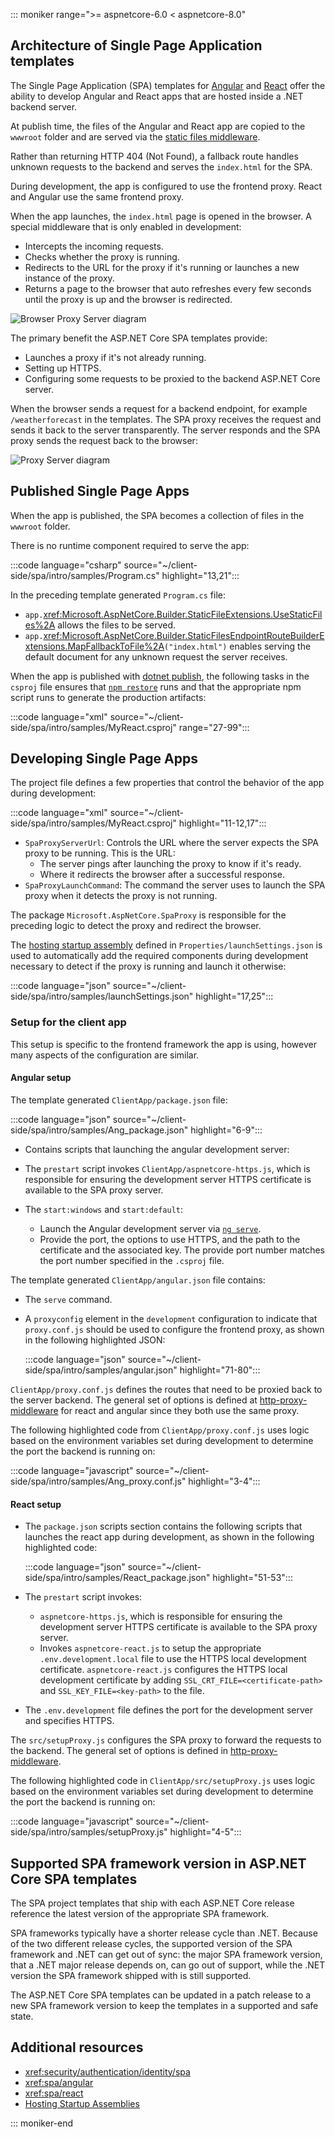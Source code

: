 ::: moniker range=">= aspnetcore-6.0 < aspnetcore-8.0"
<!-- Content from https://github.com/dotnet/AspNetCore.Docs/issues/26373 -->

## Architecture of Single Page Application templates

The Single Page Application (SPA) templates for [Angular](https://angular.io/) and [React](https://reactjs.org/) offer the ability to develop Angular and React apps that are hosted inside a .NET backend server.

At publish time, the files of the Angular and React app are copied to the `wwwroot` folder and are served via the [static files middleware](xref:fundamentals/static-files).

Rather than returning HTTP 404 (Not Found), a fallback route handles unknown requests to the backend and serves the `index.html` for the SPA.

During development, the app is configured to use the frontend proxy. React and Angular use the same frontend proxy.

When the app launches, the `index.html` page is opened in the browser. A special middleware that is only enabled in development:

* Intercepts the incoming requests.
* Checks whether the proxy is running.
* Redirects to the URL for the proxy if it's running or launches a new instance of the proxy.
* Returns a page to the browser that auto refreshes every few seconds until the proxy is up and the browser is redirected.

![Browser Proxy Server diagram](~/client-side/spa/intro/static/1_BPS.png)

The primary benefit the ASP.NET Core SPA templates provide:

* Launches a proxy if it's not already running.
* Setting up HTTPS.
* Configuring some requests to be proxied to the backend ASP.NET Core server.

When the browser sends a request for a backend endpoint, for example `/weatherforecast` in the templates. The SPA proxy receives the request and sends it back to the server transparently. The server responds and the SPA proxy sends the request back to the browser:

![Proxy Server diagram](~/client-side/spa/intro/static/2BP.png)

## Published Single Page Apps

When the app is published, the SPA becomes a collection of files in the `wwwroot` folder.

There is no runtime component required to serve the app:

:::code language="csharp" source="~/client-side/spa/intro/samples/Program.cs" highlight="13,21":::

In the preceding template generated `Program.cs` file:
* `app.`<xref:Microsoft.AspNetCore.Builder.StaticFileExtensions.UseStaticFiles%2A> allows the files to be served.
* `app.`<xref:Microsoft.AspNetCore.Builder.StaticFilesEndpointRouteBuilderExtensions.MapFallbackToFile%2A>`("index.html")` enables serving the default document for any unknown request the server receives.

When the app is published with [dotnet publish](/dotnet/core/tools/dotnet-publish), the following tasks in the `csproj` file ensures that [`npm restore`](https://www.npmjs.com/package/restore) runs and that the appropriate npm script runs to generate the production artifacts:

:::code language="xml" source="~/client-side/spa/intro/samples/MyReact.csproj" range="27-99":::

## Developing Single Page Apps

The project file defines a few properties that control the behavior of the app during development:

:::code language="xml" source="~/client-side/spa/intro/samples/MyReact.csproj" highlight="11-12,17":::

* `SpaProxyServerUrl`: Controls the URL where the server expects the SPA proxy to be running. This is the URL:
  * The server pings after launching the proxy to know if it's ready.
  * Where it redirects the browser after a successful response.
* `SpaProxyLaunchCommand`:  The command the server uses to launch the SPA proxy when it detects the proxy is not running.

The package `Microsoft.AspNetCore.SpaProxy` is responsible for the preceding logic to detect the proxy and redirect the browser.

The [hosting startup assembly](xref:fundamentals/configuration/platform-specific-configuration) defined in `Properties/launchSettings.json` is used to automatically add the required components during development necessary to detect if the proxy is running and launch it otherwise:

:::code language="json" source="~/client-side/spa/intro/samples/launchSettings.json" highlight="17,25":::

### Setup for the client app

This setup is specific to the frontend framework the app is using, however many aspects of the configuration are similar.

#### Angular setup

The template generated `ClientApp/package.json` file:

  :::code language="json" source="~/client-side/spa/intro/samples/Ang_package.json" highlight="6-9":::

* Contains scripts that launching the angular development server:
* The `prestart` script invokes `ClientApp/aspnetcore-https.js`, which is responsible for ensuring the development server HTTPS certificate is available to the SPA proxy server.
* The `start:windows` and `start:default`:

  * Launch the Angular development server via [`ng serve`](https://angular.io/cli/serve).
  * Provide the port, the options to use HTTPS, and the path to the certificate and the associated key. The provide port number matches the port number specified in the `.csproj` file.

The template generated `ClientApp/angular.json` file contains:

* The `serve` command.
* A `proxyconfig` element in the `development` configuration to indicate that `proxy.conf.js` should be used to configure the frontend proxy, as shown in the following highlighted JSON:

  :::code language="json" source="~/client-side/spa/intro/samples/angular.json" highlight="71-80":::

`ClientApp/proxy.conf.js` defines the routes that need to be proxied back to the server backend. The general set of options is defined at [http-proxy-middleware](https://github.com/chimurai/http-proxy-middleware) for react and angular since they both use the same proxy.

The following highlighted code from `ClientApp/proxy.conf.js` uses logic based on the environment variables set during development to determine the port the backend is running on:

  :::code language="javascript" source="~/client-side/spa/intro/samples/Ang_proxy.conf.js" highlight="3-4":::

#### React setup

* The `package.json` scripts section contains the following scripts that launches the react app during development, as shown in the following highlighted code:

  :::code language="json" source="~/client-side/spa/intro/samples/React_package.json" highlight="51-53":::

* The `prestart` script invokes:

  * `aspnetcore-https.js`, which is responsible for ensuring the development server HTTPS certificate is available to the SPA proxy server.
  * Invokes `aspnetcore-react.js` to setup the appropriate `.env.development.local` file to use the HTTPS local development certificate. `aspnetcore-react.js` configures the HTTPS local development certificate by adding `SSL_CRT_FILE=<certificate-path>` and `SSL_KEY_FILE=<key-path>` to the file.

* The `.env.development` file defines the port for the development server and specifies HTTPS.

The `src/setupProxy.js` configures the SPA proxy to forward the requests to the backend. The general set of options is defined in [http-proxy-middleware](https://github.com/chimurai/http-proxy-middleware).

The following highlighted code in `ClientApp/src/setupProxy.js` uses logic based on the environment variables set during development to determine the port the backend is running on:

  :::code language="javascript" source="~/client-side/spa/intro/samples/setupProxy.js" highlight="4-5":::

## Supported SPA framework version in ASP.NET Core SPA templates

The SPA project templates that ship with each ASP.NET Core release reference the latest version of the appropriate SPA framework.

SPA frameworks typically have a shorter release cycle than .NET. Because of the two different release cycles, the supported version of the SPA framework and .NET can get out of sync: the major SPA framework version, that a .NET major release depends on, can go out of support, while the .NET version the SPA framework shipped with is still supported.

The ASP.NET Core SPA templates can be updated in a patch release to a new SPA framework version to keep the templates in a supported and safe state.

## Additional resources

* <xref:security/authentication/identity/spa>
* <xref:spa/angular>
* <xref:spa/react>
* [Hosting Startup Assemblies](xref:fundamentals/host/web-host#hosting-startup-assemblies)

::: moniker-end
